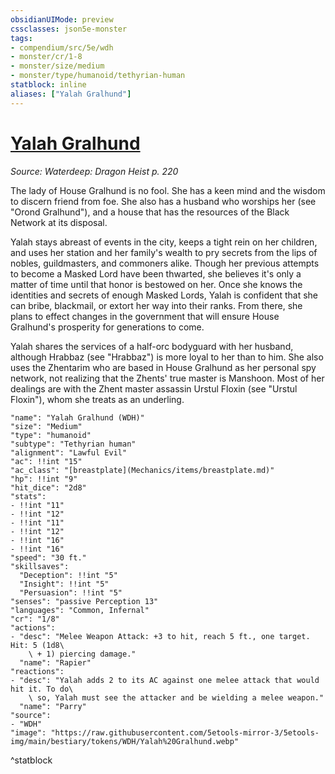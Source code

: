 ```yaml
---
obsidianUIMode: preview
cssclasses: json5e-monster
tags:
- compendium/src/5e/wdh
- monster/cr/1-8
- monster/size/medium
- monster/type/humanoid/tethyrian-human
statblock: inline
aliases: ["Yalah Gralhund"]
---
```

# [Yalah Gralhund](Mechanics\bestiary\npc/yalah-gralhund-wdh.md)
*Source: Waterdeep: Dragon Heist p. 220*  

The lady of House Gralhund is no fool. She has a keen mind and the wisdom to discern friend from foe. She also has a husband who worships her (see "Orond Gralhund"), and a house that has the resources of the Black Network at its disposal.

Yalah stays abreast of events in the city, keeps a tight rein on her children, and uses her station and her family's wealth to pry secrets from the lips of nobles, guildmasters, and commoners alike. Though her previous attempts to become a Masked Lord have been thwarted, she believes it's only a matter of time until that honor is bestowed on her. Once she knows the identities and secrets of enough Masked Lords, Yalah is confident that she can bribe, blackmail, or extort her way into their ranks. From there, she plans to effect changes in the government that will ensure House Gralhund's prosperity for generations to come.

Yalah shares the services of a half-orc bodyguard with her husband, although Hrabbaz (see "Hrabbaz") is more loyal to her than to him. She also uses the Zhentarim who are based in House Gralhund as her personal spy network, not realizing that the Zhents' true master is Manshoon. Most of her dealings are with the Zhent master assassin Urstul Floxin (see "Urstul Floxin"), whom she treats as an underling.

```statblock
"name": "Yalah Gralhund (WDH)"
"size": "Medium"
"type": "humanoid"
"subtype": "Tethyrian human"
"alignment": "Lawful Evil"
"ac": !!int "15"
"ac_class": "[breastplate](Mechanics/items/breastplate.md)"
"hp": !!int "9"
"hit_dice": "2d8"
"stats":
- !!int "11"
- !!int "12"
- !!int "11"
- !!int "12"
- !!int "16"
- !!int "16"
"speed": "30 ft."
"skillsaves":
  "Deception": !!int "5"
  "Insight": !!int "5"
  "Persuasion": !!int "5"
"senses": "passive Perception 13"
"languages": "Common, Infernal"
"cr": "1/8"
"actions":
- "desc": "Melee Weapon Attack: +3 to hit, reach 5 ft., one target. Hit: 5 (1d8\
    \ + 1) piercing damage."
  "name": "Rapier"
"reactions":
- "desc": "Yalah adds 2 to its AC against one melee attack that would hit it. To do\
    \ so, Yalah must see the attacker and be wielding a melee weapon."
  "name": "Parry"
"source":
- "WDH"
"image": "https://raw.githubusercontent.com/5etools-mirror-3/5etools-img/main/bestiary/tokens/WDH/Yalah%20Gralhund.webp"
```
^statblock